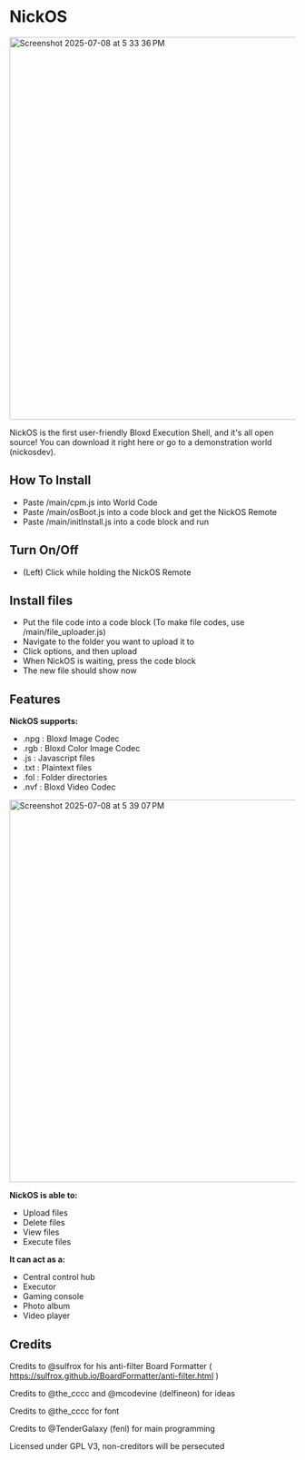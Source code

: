 # NickOS
<img width="674" alt="Screenshot 2025-07-08 at 5 33 36 PM" src="https://github.com/user-attachments/assets/378262ec-4598-4ab7-a1e9-ecf69270b8d1" />

NickOS is the first user-friendly Bloxd Execution Shell, and it's all open source! You can download it right here or go to a demonstration world (nickosdev). 

## How To Install
- Paste /main/cpm.js into World Code
- Paste /main/osBoot.js into a code block and get the NickOS Remote
- Paste /main/initInstall.js into a code block and run

## Turn On/Off
- (Left) Click while holding the NickOS Remote

## Install files
- Put the file code into a code block (To make file codes, use /main/file_uploader.js)
- Navigate to the folder you want to upload it to
- Click options, and then upload
- When NickOS is waiting, press the code block
- The new file should show now

## Features
**NickOS supports:**
- .npg : Bloxd Image Codec
- .rgb : Bloxd Color Image Codec
- .js  : Javascript files
- .txt : Plaintext files
- .fol : Folder directories
- .nvf : Bloxd Video Codec
<img width="674" alt="Screenshot 2025-07-08 at 5 39 07 PM" src="https://github.com/user-attachments/assets/d6dee8b3-1caa-4a0c-8d8c-4c4286eb3b3b" />

**NickOS is able to:**
- Upload files
- Delete files
- View files
- Execute files

**It can act as a:**
- Central control hub
- Executor
- Gaming console
- Photo album
- Video player



## Credits

Credits to @sulfrox for his anti-filter Board Formatter ( https://sulfrox.github.io/BoardFormatter/anti-filter.html )

Credits to @the_cccc and @mcodevine (delfineon) for ideas

Credits to @the_cccc for font

Credits to @TenderGalaxy (fenl) for main programming

Licensed under GPL V3, non-creditors will be persecuted
